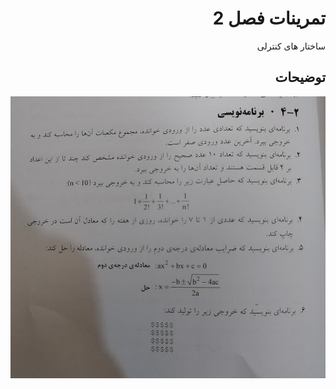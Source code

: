 <div dir="rtl">

# تمرینات فصل 2

ساختار های کنترلی
## توضیحات


![توضیح تصویر](index-2.jpg)

</div>
